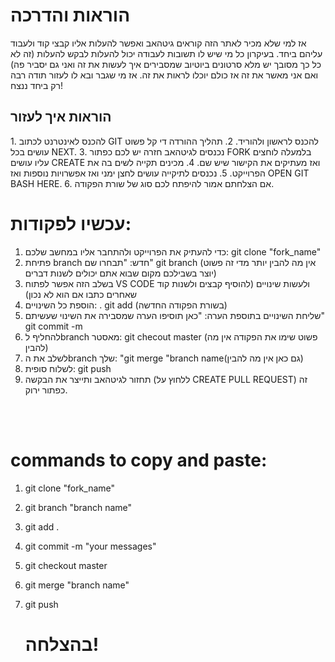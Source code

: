 <h1>הוראות והדרכה</h1>

אז למי שלא מכיר לאתר הזה קוראים גיטהאב ואפשר להעלות אליו קבצי קוד ולעבוד עליהם ביחד.
בעיקרון כל מי שיש לו תשובות לעבודה יכול להעלות לבקש להעלות (זה לא כל כך מסובך יש מלא סרטונים ביוטיוב שמסבירים איך לעשות את זה ואני גם יסביר פה) ואם אני מאשר את זה אז כולם יוכלו לראות את זה.
אז מי שגבר ובא לו לעזור תודה רבה רק ביחד ננצח!
<h2>הוראות איך לעזור</h2>
1. להכנס לאינטרנט לכתוב GIT להכנס לראשון ולהוריד.
2. תהליך ההורדה די קל פשוט עושים בכל NEXT.
3. נכנסים לגיטהאב חזרה יש לכם כפתור FORK בלמעלה לוחצים עליו עושים CREATE ואז מעתיקים את הקישור שיש שם.
4. מכינים תקייה לשים בה את הפרוייקט.
5. נכנסים לתיקייה עושים לחצן ימני ואז אפשרויות נוספות ואז OPEN GIT BASH HERE.
6. אם הצלחתם אמור להיפתח לכם סוג של שורת הפקודה.

<br>

# עכשיו לפקודות:
1. כדי להעתיק את הפרוייקט ולהתחבר אליו במחשב שלכם: git clone "fork_name"
2. פתיחת branch חדש:    "תבחרו שם" git branch  (אין מה להבין יותר מדי זה פשוט יוצר בשבילכם מקום שבוא אתם יכולים לשנות דברים)
3. בשלב הזה אפשר לפתוח VS CODE ולעשות שינויים (להוסיף קבצים ולשנות קוד שאחרים כתבו אם הוא לא נכון)
4. הוספת כל השינויים:      . git add (בשורת הפקודה החדשה)
5. שליחת השינויים בתוספת הערה:   "כאן תוסיפו הערה שמסבירה את השינוי שעשיתם" git commit -m
6. להחליף לbranch מאסטר: git checout master (פשוט שימו את הפקודה אין מה להבין)
7. לשלב את הbranch שלך: "git merge "branch name(גם כאן אין מה להבין)
8. לשלוח סופית: git push
9. תחזור לגיטהאב ותייצר את הבקשה (ללחוץ על CREATE PULL REQUEST) זה כפתור ירוק.

<br>
<br>

# commands to copy and paste:    
1. git clone "fork_name"
2. git branch "branch name"
3. git add .
4. git commit -m "your messages"
5. git checkout master
6. git merge "branch name"
7. git push


   # בהצלחה! 
